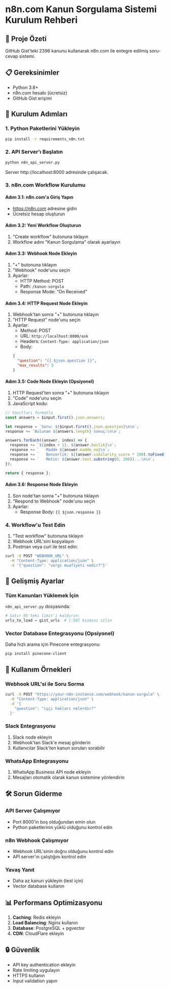 # n8n.com Kanun Sorgulama Sistemi Kurulum Rehberi

## 🎯 Proje Özeti
GitHub Gist'teki 2396 kanunu kullanarak n8n.com ile entegre edilmiş soru-cevap sistemi.

## 📋 Gereksinimler
- Python 3.8+
- n8n.com hesabı (ücretsiz)
- GitHub Gist erişimi

## 🚀 Kurulum Adımları

### 1. Python Paketlerini Yükleyin
```bash
pip install -r requirements_n8n.txt
```

### 2. API Server'ı Başlatın
```bash
python n8n_api_server.py
```
Server http://localhost:8000 adresinde çalışacak.

### 3. n8n.com Workflow Kurulumu

#### Adım 3.1: n8n.com'a Giriş Yapın
- https://n8n.com adresine gidin
- Ücretsiz hesap oluşturun

#### Adım 3.2: Yeni Workflow Oluşturun
1. "Create workflow" butonuna tıklayın
2. Workflow adını "Kanun Sorgulama" olarak ayarlayın

#### Adım 3.3: Webhook Node Ekleyin
1. "+" butonuna tıklayın
2. "Webhook" node'unu seçin
3. Ayarlar:
   - HTTP Method: POST
   - Path: `/kanun-sorgula`
   - Response Mode: "On Received"

#### Adım 3.4: HTTP Request Node Ekleyin
1. Webhook'tan sonra "+" butonuna tıklayın
2. "HTTP Request" node'unu seçin
3. Ayarlar:
   - Method: POST
   - URL: `http://localhost:8000/ask`
   - Headers: `Content-Type: application/json`
   - Body: 
   ```json
   {
     "question": "{{ $json.question }}",
     "max_results": 5
   }
   ```

#### Adım 3.5: Code Node Ekleyin (Opsiyonel)
1. HTTP Request'ten sonra "+" butonuna tıklayın
2. "Code" node'unu seçin
3. JavaScript kodu:
```javascript
// Yanıtları formatla
const answers = $input.first().json.answers;

let response = `Soru: ${$input.first().json.question}\n\n`;
response += `Bulunan ${answers.length} sonuç:\n\n`;

answers.forEach((answer, index) => {
  response += `${index + 1}. ${answer.baslik}\n`;
  response += `   Madde ${answer.madde_no}\n`;
  response += `   Benzerlik: ${(answer.similarity_score * 100).toFixed(1)}%\n`;
  response += `   Metin: ${answer.text.substring(0, 200)}...\n\n`;
});

return { response };
```

#### Adım 3.6: Response Node Ekleyin
1. Son node'tan sonra "+" butonuna tıklayın
2. "Respond to Webhook" node'unu seçin
3. Ayarlar:
   - Response Body: `{{ $json.response }}`

### 4. Workflow'u Test Edin
1. "Test workflow" butonuna tıklayın
2. Webhook URL'sini kopyalayın
3. Postman veya curl ile test edin:

```bash
curl -X POST "WEBHOOK_URL" \
  -H "Content-Type: application/json" \
  -d '{"question": "vergi muafiyeti nedir?"}'
```

## 🔧 Gelişmiş Ayarlar

### Tüm Kanunları Yüklemek İçin
`n8n_api_server.py` dosyasında:
```python
# Satır 95'teki limit'i kaldırın:
urls_to_load = gist_urls  # [:50] kısmını silin
```

### Vector Database Entegrasyonu (Opsiyonel)
Daha hızlı arama için Pinecone entegrasyonu:
```bash
pip install pinecone-client
```

## 📱 Kullanım Örnekleri

### Webhook URL'si ile Soru Sorma
```bash
curl -X POST "https://your-n8n-instance.com/webhook/kanun-sorgula" \
  -H "Content-Type: application/json" \
  -d '{
    "question": "işçi hakları nelerdir?"
  }'
```

### Slack Entegrasyonu
1. Slack node ekleyin
2. Webhook'tan Slack'e mesaj gönderin
3. Kullanıcılar Slack'ten kanun soruları sorabilir

### WhatsApp Entegrasyonu
1. WhatsApp Business API node ekleyin
2. Mesajları otomatik olarak kanun sistemine yönlendirin

## 🛠️ Sorun Giderme

### API Server Çalışmıyor
- Port 8000'in boş olduğundan emin olun
- Python paketlerinin yüklü olduğunu kontrol edin

### n8n Webhook Çalışmıyor
- Webhook URL'sinin doğru olduğunu kontrol edin
- API server'ın çalıştığını kontrol edin

### Yavaş Yanıt
- Daha az kanun yükleyin (test için)
- Vector database kullanın

## 📊 Performans Optimizasyonu

1. **Caching**: Redis ekleyin
2. **Load Balancing**: Nginx kullanın
3. **Database**: PostgreSQL + pgvector
4. **CDN**: CloudFlare ekleyin

## 🔒 Güvenlik

- API key authentication ekleyin
- Rate limiting uygulayın
- HTTPS kullanın
- Input validation yapın

